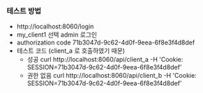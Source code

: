 ### 테스트 방법
- http://localhost:8060/login
- my_client1 선택 admin 로그인
- authorization code 71b3047d-9c62-4d0f-9eea-6f8e3f4d8def
- 테스트 코드 (client_a 로 호출하였기 때문)
  - 성공 curl http://localhost:8060/api/client_a -H 'Cookie: SESSION=71b3047d-9c62-4d0f-9eea-6f8e3f4d8def'
  - 권한 없음 curl http://localhost:8060/api/client_b -H 'Cookie: SESSION=71b3047d-9c62-4d0f-9eea-6f8e3f4d8def'